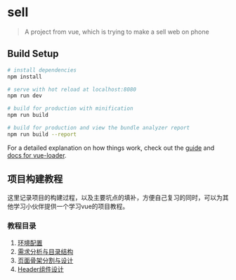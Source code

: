# sell

> A project from vue, which is trying to make a sell web on phone

## Build Setup

``` bash
# install dependencies
npm install

# serve with hot reload at localhost:8080
npm run dev

# build for production with minification
npm run build

# build for production and view the bundle analyzer report
npm run build --report
```

For a detailed explanation on how things work, check out the [guide](http://vuejs-templates.github.io/webpack/) and [docs for vue-loader](http://vuejs.github.io/vue-loader).

## 项目构建教程

这里记录项目的构建过程，以及主要坑点的填补，方便自己复习的同时，可以为其他学习小伙伴提供一个学习vue的项目教程。

### 教程目录
 1. [环境配置](https://github.com/forrany/elem_Vue/blob/master/sell/%E7%8E%AF%E5%A2%83%E9%85%8D%E7%BD%AE.md)
 2. [需求分析与目录结构](https://github.com/forrany/elem_Vue/blob/master/sell/需求分析与目录结构.md)
 3. [页面骨架分割与设计](https://github.com/forrany/elem_Vue/blob/master/sell/%E7%A7%BB%E5%8A%A8%E7%AB%AF1px%E9%97%AE%E9%A2%98.md)
 4. [Header组件设计](https://github.com/forrany/elem_Vue/blob/master/sell/Header%E7%BB%84%E4%BB%B6%E8%AE%BE%E8%AE%A1.md)
